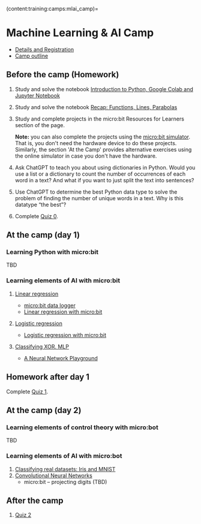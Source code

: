 (content:training:camps:mlai_camp)=
# Machine Learning & AI Camp
- <a href="https://engineering.missouri.edu/about/k-12-camps/about-k-12-camps/" target="_blank">Details and Registration</a>
- <a href="https://mailmissouri-my.sharepoint.com/:w:/g/personal/nairs_umsystem_edu/Ea6Hf5k9xwFAg8DiZE0MDksB9NXeiCGzXzM9EbUmCj0D_A?e=LJG9Ko&xsdata=MDV8MDJ8dm92d21AbWlzc291cmkuZWR1fGE2M2QxY2M5ODVjMjQ1ODNhNGM2MDhkY2FkMzI5MWEzfGUzZmVmZGJlZjdlOTQwMWJhNTFhMzU1ZTAxYjA1YTg5fDB8MHw2Mzg1NzU2Nzk5MDExMTIzMzR8VW5rbm93bnxUV0ZwYkdac2IzZDhleUpXSWpvaU1DNHdMakF3TURBaUxDSlFJam9pVjJsdU16SWlMQ0pCVGlJNklrMWhhV3dpTENKWFZDSTZNbjA9fDB8fHw%3d&sdata=QzJEYUxXMjFsYVluUmNUaTJac3hTZWRZWFpSUThPWUpMMXU3ZlBXbUhEOD0%3d" target="_blank">Camp outline</a>

## Before the camp (Homework)

1. Study and solve the notebook <a href="https://colab.research.google.com/github/cyneuro/ML_camp/blob/main/camp_intro_to_python.ipynb" target="_blank">Introduction to Python, Google Colab and Jupyter Notebook</a>
2. Study and solve the notebook <a href="https://colab.research.google.com/github/cyneuro/ML_camp/blob/main/camp_functions.ipynb" target="_blank">Recap: Functions, Lines, Parabolas</a>
3. Study and complete projects in the micro:bit Resources for Learners section of the [](content:training:hs:microbit-1) page.

    **Note:** you can also complete the projects using the <a href="https://python.microbit.org/v/3" target="_blank">micro:bit simulator</a>. That is, you don't need the hardware device to do these projects.
    Similarly, the section 'At the Camp' provides alternative exercises using the online simulator in case you don't have the hardware.

4.	Ask ChatGPT to teach you about using dictionaries in Python. Would you use a list or a dictionary to count the number of occurrences of each word in a text? And what if you want to just split the text into sentences?
5.	Use ChatGPT to determine the best Python data type to solve the problem of finding the number of unique words in a text. Why is this datatype “the best”?
6. Complete <a href="https://docs.google.com/forms/d/e/1FAIpQLSdiyohfjZ2smUPLBOPsEaihyzrgM3w8yUFc7HhFnW_mMXzurg/viewform?usp=sf_link" target="_blank">Quiz 0</a>.

## At the camp (day 1)

### Learning Python with micro:bit

TBD

### Learning elements of AI with micro:bit

1. <a href="https://colab.research.google.com/github/cyneuro/ML_camp/blob/main/camp_linear_regression.ipynb" target="_blank">Linear regression</a>
    - <a href="https://microbit.org/projects/make-it-code-it/movement-data-logger/?editor=makecode" target="_blank">micro:bit data logger</a>
    - <a href="https://colab.research.google.com/github/cyneuro/ML_camp/blob/main/camp_linreg_microbit.ipynb" target="_blank">Linear regression with micro:bit</a>

2. <a href="https://colab.research.google.com/github/cyneuro/ML_camp/blob/main/camp_logistic_regression.ipynb" target="_blank">Logistic regression</a>
    - <a href="https://colab.research.google.com/github/cyneuro/ML_camp/blob/main/camp_logreg_microbit.ipynb" target="_blank">Logistic regression with micro:bit</a>

3. <a href="https://colab.research.google.com/github/cyneuro/ML_camp/blob/main/camp_XOR_mlp.ipynb" target="_blank">Classifying XOR. MLP</a>
    - <a href="https://playground.tensorflow.org/#activation=tanh&batchSize=10&dataset=circle&regDataset=reg-plane&learningRate=0.03&regularizationRate=0&noise=0&networkShape=4,2&seed=0.11918&showTestData=false&discretize=false&percTrainData=50&x=true&y=true&xTimesY=false&xSquared=false&ySquared=false&cosX=false&sinX=false&cosY=false&sinY=false&collectStats=false&problem=classification&initZero=false&hideText=false" target="_blank">A Neural Network Playground</a>

## Homework after day 1

Complete <a href="https://docs.google.com/forms/d/e/1FAIpQLSfRPAVEJj2C1vEaxQvOTHb9mvSY6sfj8JHQ-0mJh5mznO5aUA/viewform?usp=sf_link" target="_blank">Quiz 1</a>.

## At the camp (day 2)

### Learning elements of control theory with micro:bot

TBD

### Learning elements of AI with micro:bot

1. <a href="https://colab.research.google.com/github/cyneuro/ML_camp/blob/main/camp_iris_mnist.ipynb" target="_blank">Classifying real datasets: Iris and MNIST</a>
2. <a href="https://colab.research.google.com/github/cyneuro/ML_camp/blob/main/camp_cnn.ipynb" target="_blank">Convolutional Neural Networks</a>
    - micro:bit – projecting digits (TBD)

## After the camp

1. <a href="https://docs.google.com/forms/d/e/1FAIpQLSdHd8cY6FDHnvihGfWu2G2O1et_kc28EOCLcKqaRaabyjMK-w/viewform?usp=sf_link" target="_blank">Quiz 2</a>

